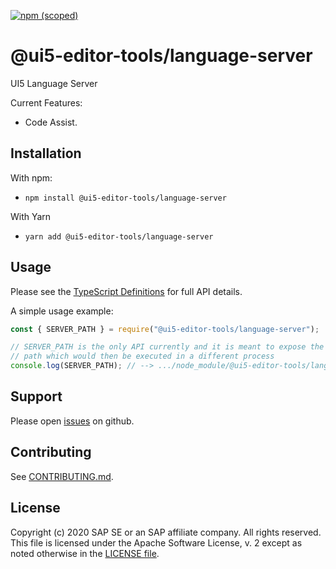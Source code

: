 [![npm (scoped)](https://img.shields.io/npm/v/@ui5-editor-tools/language-server.svg)](https://www.npmjs.com/package/@ui5-editor-tools/language-server)

# @ui5-editor-tools/language-server

UI5 Language Server

Current Features:

- Code Assist.

## Installation

With npm:

- `npm install @ui5-editor-tools/language-server`

With Yarn

- `yarn add @ui5-editor-tools/language-server`

## Usage

Please see the [TypeScript Definitions](./api.d.ts) for full API details.

A simple usage example:

```javascript
const { SERVER_PATH } = require("@ui5-editor-tools/language-server");

// SERVER_PATH is the only API currently and it is meant to expose the "main" module's absolute
// path which would then be executed in a different process
console.log(SERVER_PATH); // --> .../node_module/@ui5-editor-tools/language-server/lib/server.js
```

## Support

Please open [issues](https://github.com/SAP/ui5-editor-tools/issues) on github.

## Contributing

See [CONTRIBUTING.md](./CONTRIBUTING.md).

## License

Copyright (c) 2020 SAP SE or an SAP affiliate company. All rights reserved.
This file is licensed under the Apache Software License, v. 2 except as noted otherwise in the [LICENSE file](../../LICENSE).
